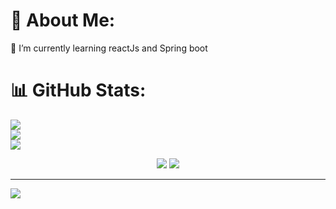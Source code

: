 # 💫 About Me:
🌱 I’m currently learning reactJs and Spring boot<br>

# 📊 GitHub Stats:
![](https://github-readme-stats.vercel.app/api?username=elpsycongry&theme=dark&hide_border=false&include_all_commits=false&count_private=false)<br/>
![](https://github-readme-streak-stats.herokuapp.com/?user=elpsycongry&theme=dark&hide_border=false)<br/>
![](https://github-readme-stats.vercel.app/api/top-langs/?username=elpsycongry&theme=dark&hide_border=false&include_all_commits=false&count_private=false&layout=compact)

<div align="center">
    <img src="https://skillicons.dev/icons?i=react,bootstrap,mui,html,css,vscode,github,git,postman" />
    <img src="https://skillicons.dev/icons?i=nodejs,javascript,express,java,mysql" /><br>
</div>

---
[![](https://visitcount.itsvg.in/api?id=elpsycongry&icon=0&color=0)](https://visitcount.itsvg.in)

<!-- Proudly created with GPRM ( https://gprm.itsvg.in ) -->

